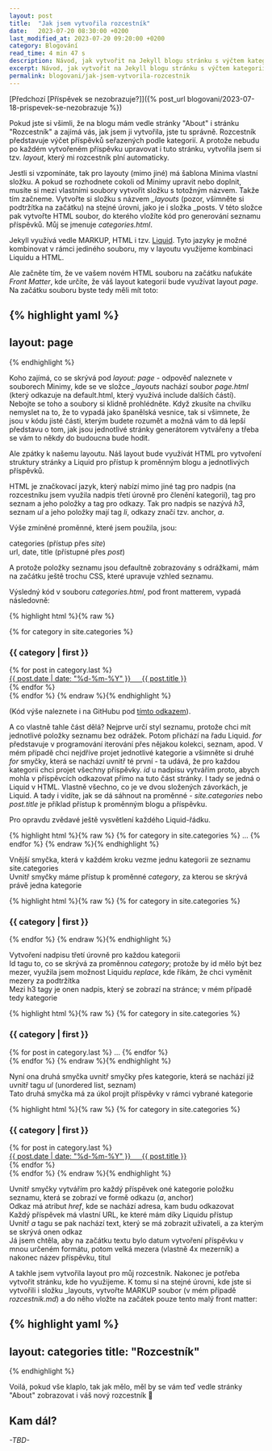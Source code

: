 ```yaml
---
layout: post
title:  "Jak jsem vytvořila rozcestník"
date:   2023-07-20 08:30:00 +0200
last_modified_at: 2023-07-20 09:20:00 +0200
category: Blogování
read_time: 4 min 47 s
description: Návod, jak vytvořit na Jekyll blogu stránku s výčtem kategorií a jim přiřazených článků.
excerpt: Návod, jak vytvořit na Jekyll blogu stránku s výčtem kategorií a jim přiřazených článků.
permalink: blogovani/jak-jsem-vytvorila-rozcestnik
---
```


[Předchozí [Příspěvek se nezobrazuje?]]({% post_url blogovani/2023-07-18-prispevek-se-nezobrazuje %})

Pokud jste si všimli, že na blogu mám vedle stránky "About" i stránku "Rozcestník" a zajímá vás, jak jsem ji vytvořila, jste tu správně. Rozcestník představuje výčet příspěvků seřazených podle kategorií. A protože nebudu po každém vytvořeném příspěvku upravovat i tuto stránku, vytvořila jsem si tzv. *layout*, který mi rozcestník plní automaticky.

Jestli si vzpomínáte, tak pro layouty (mimo jiné) má šablona Minima vlastní složku. A pokud se rozhodnete cokoli od Minimy upravit nebo doplnit, musíte si mezi vlastními soubory vytvořit složku s totožným názvem. Takže tím začneme. Vytvořte si složku s názvem *_layouts* (pozor, všimněte si podtržítka na začátku) na stejné úrovni, jako je i složka _posts. V této složce pak vytvořte HTML soubor, do kterého vložíte kód pro generování seznamu příspěvků. Můj se jmenuje *categories.html*.

Jekyll využívá vedle MARKUP, HTML i tzv. [Liquid](https://shopify.github.io/liquid/). Tyto jazyky je možné kombinovat v rámci jediného souboru, my v layoutu využijeme kombinaci Liquidu a HTML.

Ale začněte tím, že ve vašem novém HTML souboru na začátku naťukáte *Front Matter*, kde určíte, že váš layout kategorií bude využívat layout *page*. Na začátku souboru byste tedy měli mít toto:

{% highlight yaml %}
---
layout: page
---
{% endhighlight %}

Koho zajímá, co se skrývá pod *layout: page* - odpověď naleznete v souborech Minimy, kde se ve složce *_layouts* nachází soubor *page.html* (který odkazuje na default.html, který využívá include dalších částí). Nebojte se toho a soubory si klidně prohlédněte. Když zkusíte na chvilku nemyslet na to, že to vypadá jako španělská vesnice, tak si všimnete, že jsou v kódu jisté části, kterým budete rozumět a možná vám to dá lepší představu o tom, jak jsou jednotlivé stránky generátorem vytvářeny a třeba se vám to někdy do budoucna bude hodit.

Ale zpátky k našemu layoutu. Náš layout bude využívát HTML pro vytvoření struktury stránky a Liquid pro přístup k proměnným blogu a jednotlivých příspěvků.

HTML je značkovací jazyk, který nabízí mimo jiné tag pro nadpis (na rozcestníku jsem využila nadpis třetí úrovně pro členění kategorií), tag pro seznam a jeho položky a tag pro odkazy. Tak pro nadpis se nazývá *h3*, seznam *ul* a jeho položky mají tag *li*, odkazy značí tzv. anchor, *a*.

Výše zmíněné proměnné, které jsem použila, jsou:
- categories (přístup přes *site*)
- url, date, title (přístupné přes *post*)

A protože položky seznamu jsou defaultně zobrazovány s odrážkami, mám na začátku ještě trochu CSS, které upravuje vzhled seznamu.

Výsledný kód v souboru *categories.html*, pod front matterem, vypadá následovně:

{% highlight html %}{% raw %}
<style>
  ul {
  list-style-type: none; 
  padding: 0; 
  margin: 0; 
}
</style>

  {% for category in site.categories %}
    <h3 id="{{ category | first | replace: ' ', '_' }}">{{ category | first }}</h3>
      <ul>
      {% for post in category.last %}
        <li><a href="{{ post.url }}">{{ post.date | date: "%d-%m-%Y" }} &emsp; {{ post.title }}</a></li>
      {% endfor %}
      </ul>
    </li>
  {% endfor %}
{% endraw %}{% endhighlight %}

(Kód výše naleznete i na GitHubu pod [tímto odkazem](https://github.com/wild-karoline/wild-karoline.github.io/blob/master/docs/_layouts/categories.html)).

A co vlastně tahle část dělá? Nejprve určí styl seznamu, protože chci mít jednotlivé položky seznamu bez odrážek. Potom přichází na řadu Liquid. *for* představuje v programování iterování přes nějakou kolekci, seznam, apod. V mém případě chci nejdříve projet jednotlivé kategorie a všimněte si druhé *for* smyčky, která se nachází uvnitř té první - ta udává, že pro každou kategorii chci projet všechny příspěvky. *id* u nadpisu vytvářím proto, abych mohla v příspěvcích odkazovat přímo na tuto část stránky. I tady se jedná o Liquid v HTML. Vlastně všechno, co je ve dvou složených závorkách, je Liquid. A tady i vidíte, jak se dá sáhnout na proměnné - *site.categories* nebo *post.title* je příklad přístup k proměnným blogu a příspěvku.

Pro opravdu zvědavé ještě vysvětlení každého Liquid-řádku.

{% highlight html %}{% raw %}
  {% for category in site.categories %}
  ...
  {% endfor %}
{% endraw %}{% endhighlight %}

- Vnější smyčka, která v každém kroku vezme jednu kategorii ze seznamu site.categories
- Uvnitř smyčky máme přístup k proměnné *category*, za kterou se skrývá právě jedna kategorie

{% highlight html %}{% raw %}
  {% for category in site.categories %}
    <h3 id="{{ category | first | replace: ' ', '_' }}">{{ category | first }}</h3>
  {% endfor %}
{% endraw %}{% endhighlight %}

- Vytvoření nadpisu třetí úrovně pro každou kategorii
- Id tagu to, co se skrývá za proměnnou *category*; protože by id mělo být bez mezer, využila jsem možnost Liquidu *replace*, kde říkám, že chci vyměnit mezery za podtržítka
- Mezi h3 tagy je onen nadpis, který se zobrazí na stránce; v mém případě tedy kategorie

{% highlight html %}{% raw %}
  {% for category in site.categories %}
    <h3 id="{{ category | first | replace: ' ', '_' }}">{{ category | first }}</h3>
      <ul>
      {% for post in category.last %}
        ...
      {% endfor %}
      </ul>
    </li>
  {% endfor %}
{% endraw %}{% endhighlight %}

- Nyní ona druhá smyčka uvnitř smyčky přes kategorie, která se nachází již uvnitř tagu *ul* (unordered list, seznam)
- Tato druhá smyčka má za úkol projít příspěvky v rámci vybrané kategorie

{% highlight html %}{% raw %}
  {% for category in site.categories %}
    <h3 id="{{ category | first | replace: ' ', '_' }}">{{ category | first }}</h3>
      <ul>
      {% for post in category.last %}
        <li><a href="{{ post.url }}">{{ post.date | date: "%d-%m-%Y" }} &emsp; {{ post.title }}</a></li>
      {% endfor %}
      </ul>
    </li>
  {% endfor %}
{% endraw %}{% endhighlight %}

- Uvnitř smyčky vytvářím pro každý příspěvek oné kategorie položku seznamu, která se zobrazí ve formě odkazu (*a*, anchor)
- Odkaz má atribut *href*, kde se nachází adresa, kam budu odkazovat
  - Každý příspěvek má vlastní URL, ke které mám díky Liquidu přístup
- Uvnitř *a* tagu se pak nachází text, který se má zobrazit uživateli, a za kterým se skrývá onen odkaz
  - Já jsem chtěla, aby na začátku textu bylo datum vytvoření příspěvku v mnou určeném formátu, potom velká mezera (vlastně 4x mezerník) a nakonec název příspěvku, titul

A takhle jsem vytvořila layout pro můj rozcestník. Nakonec je potřeba vytvořit stránku, kde ho využijeme. K tomu si na stejné úrovni, kde jste si vytvořili i složku _layouts, vytvořte MARKUP soubor (v mém případě *rozcestnik.md*) a do něho vložte na začátek pouze tento malý front matter:

{% highlight yaml %}
---
layout: categories
title: "Rozcestník"
---
{% endhighlight %}

Voilá, pokud vše klaplo, tak jak mělo, měl by se vám teď vedle stránky "About" zobrazovat i váš nový rozcestník 🥳

## Kam dál?

*\-TBD\-*
